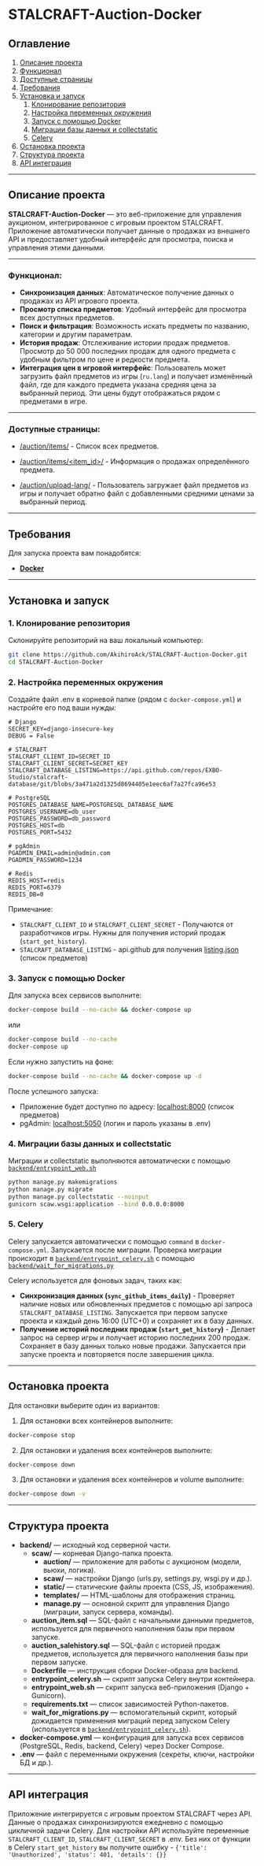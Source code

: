 # STALCRAFT-Auction-Docker

## Оглавление
1. [Описание проекта](#описание-проекта)
2. [Функционал](#функционал)
3. [Доступные страницы](#доступные-страницы)
4. [Требования](#требования)
5. [Установка и запуск](#установка-и-запуск)
   1. [Клонирование репозитория](#1-клонирование-репозитория)
   2. [Настройка переменных окружения](#2-настройка-переменных-окружения)
   3. [Запуск с помощью Docker](#3-запуск-с-помощью-docker)
   4. [Миграции базы данных и collectstatic](#4-миграции-базы-данных-и-collectstatic)
   5. [Celery](#5-celery)
6. [Остановка проекта](#остановка-проекта)
7. [Структура проекта](#структура-проекта)
8. [API интеграция](#api-интеграция)

---

## Описание проекта

**STALCRAFT-Auction-Docker** — это веб-приложение для управления аукционом, интегрированное с игровым проектом STALCRAFT.  
Приложение автоматически получает данные о продажах из внешнего API и предоставляет удобный интерфейс для просмотра, поиска и управления этими данными.

---

### Функционал:
- **Синхронизация данных**: Автоматическое получение данных о продажах из API игрового проекта.
- **Просмотр списка предметов**: Удобный интерфейс для просмотра всех доступных предметов.
- **Поиск и фильтрация**: Возможность искать предметы по названию, категории и другим параметрам.
- **История продаж**: Отслеживание истории продаж предметов. Просмотр до 50 000 последних продаж для одного предмета с удобным фильтром по цене и редкости предмета.
- **Интеграция цен в игровой интерфейс**: Пользователь может загрузить файл предметов из игры (`ru.lang`) и получает изменённый файл, где для каждого предмета указана средняя цена за выбранный период. Эти цены будут отображаться рядом с предметами в игре.

---

### Доступные страницы:
- [/auction/items/](http://localhost:8000/auction/items/) - Список всех предметов.

- [/auction/items/<item_id>/](http://localhost:8000/auction/items/9mmq/) - Информация о продажах определённого предмета.

- [/auction/upload-lang/](http://localhost:8000/auction/upload-lang/) - Пользователь загружает файл предметов из игры и получает обратно файл с добавленными средними ценами за выбранный период.

---

## Требования

Для запуска проекта вам понадобятся:
- [**Docker**](https://www.docker.com/get-started/)

---

## Установка и запуск

### 1. Клонирование репозитория
Склонируйте репозиторий на ваш локальный компьютер:
```bash
git clone https://github.com/AkihiroAck/STALCRAFT-Auction-Docker.git
cd STALCRAFT-Auction-Docker
```

### 2. Настройка переменных окружения
Создайте файл .env в корневой папке (рядом с `docker-compose.yml`) и настройте его под ваши нужды:
```
# Django
SECRET_KEY=django-insecure-key
DEBUG = False

# STALCRAFT
STALCRAFT_CLIENT_ID=SECRET_ID
STALCRAFT_CLIENT_SECRET=SECRET_KEY
STALCRAFT_DATABASE_LISTING=https://api.github.com/repos/EXBO-Studio/stalcraft-database/git/blobs/3a471a2d1325d8694405e1eec6af7a27fca96e53

# PostgreSQL
POSTGRES_DATABASE_NAME=POSTGRESQL_DATABASE_NAME
POSTGRES_USERNAME=db_user
POSTGRES_PASSWORD=db_password
POSTGRES_HOST=db
POSTGRES_PORT=5432

# pgAdmin
PGADMIN_EMAIL=admin@admin.com
PGADMIN_PASSWORD=1234

# Redis
REDIS_HOST=redis
REDIS_PORT=6379
REDIS_DB=0
```

Примечание:
- `STALCRAFT_CLIENT_ID` и `STALCRAFT_CLIENT_SECRET` - Получаются от разработчиков игры. Нужны для получения историй продаж (`start_get_history`).
- `STALCRAFT_DATABASE_LISTING` - api.github для получения [listing.json](https://github.com/EXBO-Studio/stalcraft-database/blob/main/ru/listing.json) (список предметов)

### 3. Запуск с помощью Docker
Для запуска всех сервисов выполните:
```bash
docker-compose build --no-cache && docker-compose up
```

или
```bash
docker-compose build --no-cache
docker-compose up
```

Если нужно запустить на фоне:
```bash
docker-compose build --no-cache && docker-compose up -d
```

После успешного запуска:
- Приложение будет доступно по адресу: [localhost:8000](http://localhost:8000) (список предметов)
- pgAdmin: [localhost:5050](http://localhost:5050) (логин и пароль указаны в .env)

### 4. Миграции базы данных и collectstatic
Миграции и collectstatic выполняются автоматически с помощью [`backend/entrypoint_web.sh`](backend/entrypoint_web.sh)
```bash
python manage.py makemigrations
python manage.py migrate
python manage.py collectstatic --noinput
gunicorn scaw.wsgi:application --bind 0.0.0.0:8000
```

### 5. Celery
Celery запускается автоматически с помощью `command` в `docker-compose.yml`.
Запускается после миграции. Проверка миграции происходит в [`backend/entrypoint_celery.sh`](backend/entrypoint_celery.sh) с помощью [`backend/wait_for_migrations.py`](backend/wait_for_migrations.py)

Celery используется для фоновых задач, таких как: 
- **Синхронизация данных (`sync_github_items_daily`)** - Проверяет наличие новых или обновленных предметов с помощью api запроса `STALCRAFT_DATABASE_LISTING`. Запускается при первом запуске проекта и каждый день 16:00 (UTC+0) и сохраняет их в базу данных.
- **Получение историй последних продаж (`start_get_history`)** - Делает запрос на сервер игры и получает историю последних 200 продаж. Сохраняет в базу данных только новые продажи. Запускается при запуске проекта и повторяется после завершения цикла.

---

## Остановка проекта
Для остановки выберите один из вариантов:

1. Для остановки всех контейнеров выполните:
```bash
docker-compose stop
```

2. Для остановки и удаления всех контейнеров выполните:
```bash
docker-compose down
```

3. Для остановки и удаления всех контейнеров и volume выполните:  
```bash
docker-compose down -v
```

---

## Структура проекта
- **backend/** — исходный код серверной части.
  - **scaw/** — корневая Django-папка проекта.
    - **auction/** — приложение для работы с аукционом (модели, вьюхи, логика).
    - **scaw/** — настройки Django (urls.py, settings.py, wsgi.py и др.).
    - **static/** — статические файлы проекта (CSS, JS, изображения).
    - **templates/** — HTML-шаблоны для отображения страниц.
    - **manage.py** — основной скрипт для управления Django (миграции, запуск сервера, команды).
  - **auction_item.sql** — SQL-файл с начальными данными предметов, используется для первичного наполнения базы при первом запуске.
  - **auction_salehistory.sql** — SQL-файл с историей продаж предметов, используется для первичного наполнения базы при первом запуске.
  - **Dockerfile** — инструкция сборки Docker-образа для backend.
  - **entrypoint_celery.sh** — скрипт запуска Celery внутри контейнера.
  - **entrypoint_web.sh** — скрипт запуска веб-приложения (Django + Gunicorn).
  - **requirements.txt** — список зависимостей Python-пакетов.
  - **wait_for_migrations.py** — вспомогательный скрипт, который дожидается применения миграций перед запуском Celery (используется в [`backend/entrypoint_celery.sh`](backend/entrypoint_celery.sh)).
- **docker-compose.yml** — конфигурация для запуска всех сервисов (PostgreSQL, Redis, backend, Celery) через Docker Compose.
- **.env** — файл с переменными окружения (секреты, ключи, настройки БД и др.).

---

## API интеграция
Приложение интегрируется с игровым проектом STALCRAFT через API. Данные о продажах синхронизируются ежедневно с помощью цикличной задачи Celery. Для настройки API используйте переменные `STALCRAFT_CLIENT_ID`, `STALCRAFT_CLIENT_SECRET` в .env. Без них от функции в Celery `start_get_history` вы получите ошибку - `{'title': 'Unauthorized', 'status': 401, 'details': {}}`
